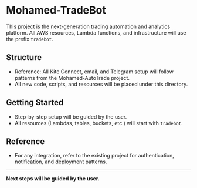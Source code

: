 # Mohamed-TradeBot

This project is the next-generation trading automation and analytics platform. All AWS resources, Lambda functions, and infrastructure will use the prefix `tradebot`.

## Structure
- Reference: All Kite Connect, email, and Telegram setup will follow patterns from the Mohamed-AutoTrade project.
- All new code, scripts, and resources will be placed under this directory.

## Getting Started
- Step-by-step setup will be guided by the user.
- All resources (Lambdas, tables, buckets, etc.) will start with `tradebot`.

## Reference
- For any integration, refer to the existing project for authentication, notification, and deployment patterns.

---

**Next steps will be guided by the user.**
